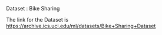 Dataset : Bike Sharing

The link for the Dataset is https://archive.ics.uci.edu/ml/datasets/Bike+Sharing+Dataset
